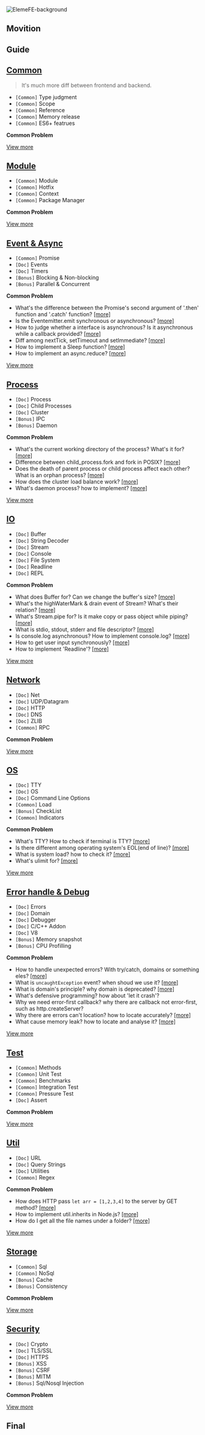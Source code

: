 ![ElemeFE-background](/assets/ElemeFE-background.png)

## Movition


## Guide


## [Common](/sections/en-us/common.md)

> It's much more diff between frontend and backend.

* `[Common]` Type judgment
* `[Common]` Scope
* `[Common]` Reference
* `[Common]` Memory release
* `[Common]` ES6+ featrues

**Common Problem**

[View more](/sections/en-us/js-basic.md)

## [Module](/sections/en-us/module.md)

* `[Common]` Module
* `[Common]` Hotfix
* `[Common]` Context
* `[Common]` Package Manager

**Common Problem**


[View more](/sections/en-us/module.md)

## [Event & Async](/sections/en-us/event-async.md)

* `[Common]` Promise
* `[Doc]` Events
* `[Doc]` Timers
* `[Bonus]` Blocking & Non-blocking
* `[Bonus]` Parallel & Concurrent

**Common Problem**

* What's the difference between the Promise's second argument of '.then' function and '.catch' function? [[more]](/sections/en-us/event-async.md#q-1)
* Is the Eventemitter.emit synchronous or asynchronous? [[more]](/sections/en-us/event-async.md#q-2)
* How to judge whether a interface is asynchronous? Is it asynchronous while a callback provided? [[more]](/sections/en-us/event-async.md#q-3)
* Diff among nextTick, setTimeout and setImmediate? [[more]](/sections/en-us/event-async.md#q-4)
* How to implement a Sleep function? [[more]](/sections/en-us/event-async.md#q-5)
* How to implement an async.reduce? [[more]](/sections/en-us/event-async.md#q-6)

[View more](/sections/en-us/event-async.md)

## [Process](/sections/en-us/process.md)

* `[Doc]` Process
* `[Doc]` Child Processes
* `[Doc]` Cluster
* `[Bonus]` IPC
* `[Bonus]` Daemon

**Common Problem**

* What's the current working directory of the process? What's it for? [[more]](/sections/en-us/process.md#q-cwd)
* Difference between child_process.fork and fork in POSIX? [[more]](/sections/en-us/process.md#q-fork)
* Does the death of parent process or child process  affect each other? What is an orphan process? [[more]](/sections/en-us/process.md#q-child)
* How does the cluster load balance work? [[more]](/sections/en-us/process.md#how-it-works)
* What's daemon process? how to implement? [[more]](/sections/en-us/process.md#daemon-process)

[View more](/sections/en-us/process.md)


## [IO](/sections/en-us/io.md)

* `[Doc]` Buffer
* `[Doc]` String Decoder
* `[Doc]` Stream
* `[Doc]` Console
* `[Doc]` File System
* `[Doc]` Readline
* `[Doc]` REPL

**Common Problem**

* What does Buffer for? Can we change the buffer's size? [[more]](/sections/en-us/io.md#buffer)
* What's the highWaterMark & drain event of Stream? What's their relation? [[more]](/sections/en-us/io.md#buffer-2)
* What's Stream.pipe for? Is it make copy or pass object while piping? [[more]](/sections/en-us/io.md#pipe)
* What is stdio, stdout, stderr and file descriptor? [[more]](/sections/en-us/io.md#file)
* Is console.log asynchronous? How to implement console.log? [[more]](/sections/en-us/io.md#console)
* How to get user input synchronously?  [[more]](/sections/en-us/io.md#how-to-get-user-input-synchronizely)
* How to implement 'Readline'? [[more]](/sections/en-us/io.md#readline)

[View more](/sections/en-us/io.md)

## [Network](/sections/en-us/network.md)

* `[Doc]` Net
* `[Doc]` UDP/Datagram
* `[Doc]` HTTP
* `[Doc]` DNS
* `[Doc]` ZLIB
* `[Common]` RPC

**Common Problem**


[View more](/sections/en-us/network.md)

## [OS](/sections/en-us/os.md)

* `[Doc]` TTY
* `[Doc]` OS
* `[Doc]` Command Line Options
* `[Common]` Load
* `[Bonus]` CheckList
* `[Common]` Indicators

**Common Problem**

* What's TTY? How to check if terminal is TTY? [[more]](/sections/en-us/os.md#tty)
* Is there different among operating system's EOL(end of line)? [[more]](/sections/en-us/os.md#os)
* What is system load? how to check it? [[more]](/sections/en-us/os.md#load)
* What's ulimit for? [[more]](/sections/en-us/os.md#ulimit)

[View more](/sections/en-us/os.md)

## [Error handle & Debug](/sections/en-us/error.md)

* `[Doc]` Errors
* `[Doc]` Domain
* `[Doc]` Debugger
* `[Doc]` C/C++ Addon
* `[Doc]` V8
* `[Bonus]` Memory snapshot
* `[Bonus]` CPU Profilling

**Common Problem**

* How to handle unexpected errors? With try/catch, domains or something eles? [[more]](/sections/en-us/error.md#q-handle-error)
* What is `uncaughtException` event? when shoud we use it? [[more]](/sections/en-us/error.md#uncaughtexception)
* What is domain's principle? why domain is deprecated? [[more]](/sections/en-us/error.md#domain)
* What's defensive programming? how about 'let it crash'?
* Why we need error-first callback? why there are callback not error-first, such as http.createServer?
* Why there are errors can't location? how to locate accurately? [[more]](/sections/en-us/error.md#error-stack-is-missing)
* What cause memory leak? how to locate and analyse it? [[more]](/sections/en-us/error.md#memory-snapshots)

[View more](/sections/en-us/error.md)

## [Test](/sections/en-us/test.md)

* `[Common]` Methods
* `[Common]` Unit Test
* `[Common]` Benchmarks
* `[Common]` Integration Test
* `[Common]` Pressure Test
* `[Doc]` Assert

**Common Problem**


[View more](/sections/en-us/test.md)

## [Util](/sections/en-us/util.md)

* `[Doc]` URL
* `[Doc]` Query Strings
* `[Doc]` Utilities
* `[Common]` Regex

**Common Problem**

* How does HTTP pass `let arr = [1,2,3,4]` to the server by GET method? [[more]](/sections/en-us/util.md#get-param)
* How to implement util.inherits in Node.js? [[more]](/sections/en-us/util.md#utilinherits)
* How do I get all the file names under a folder? [[more]](/sections/en-us/util.md#q-traversal)

[View more](/sections/en-us/util.md)

## [Storage](/sections/en-us/storage.md)

* `[Common]` Sql
* `[Common]` NoSql
* `[Bonus]` Cache
* `[Bonus]` Consistency

**Common Problem**


[View more](/sections/en-us/storage.md)

## [Security](/sections/en-us/security.md)

* `[Doc]` Crypto
* `[Doc]` TLS/SSL
* `[Doc]` HTTPS
* `[Bonus]` XSS
* `[Bonus]` CSRF
* `[Bonus]` MITM
* `[Bonus]` Sql/Nosql Injection

**Common Problem**


[View more](/sections/en-us/security.md)

## Final

